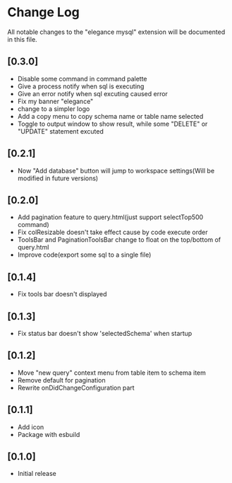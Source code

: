 # Change Log

All notable changes to the "elegance mysql" extension will be documented in this file.

## [0.3.0]

- Disable some command in command palette
- Give a process notify when sql is executing
- Give an error notify when sql excuting caused error
- Fix my banner "elegance"
- change to a simpler logo
- Add a copy menu to copy schema name or table name selected
- Toggle to output window to show result, while some "DELETE" or "UPDATE" statement excuted

## [0.2.1]

- Now "Add database" button will jump to workspace settings(Will be modified in future versions)

## [0.2.0]

- Add pagination feature to query.html(just support selectTop500 command)
- Fix colResizable doesn't take effect cause by code execute order
- ToolsBar and PaginationToolsBar change to float on the top/bottom of query.html
- Improve code(export some sql to a single file)

## [0.1.4]

- Fix tools bar doesn't displayed

## [0.1.3]

- Fix status bar doesn't show 'selectedSchema' when startup

## [0.1.2]

- Move "new query" context menu from table item to schema item
- Remove default for pagination
- Rewrite onDidChangeConfiguration part

## [0.1.1]

- Add icon
- Package with esbuild

## [0.1.0]

- Initial release

